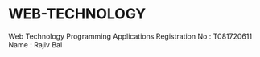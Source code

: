 # WEB-TECHNOLOGY
Web Technology Programming Applications
Registration No : T081720611
Name : Rajiv Bal

